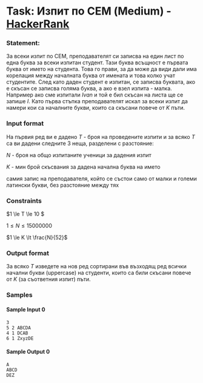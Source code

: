 # Task: Изпит по СЕМ (Medium) - [HackerRank](<https://www.hackerrank.com/contests/sda-hw-1-2023/challenges/challenge-4220>)


### Statement:

За всеки изпит по СЕМ, преподавателят си записва на един лист по една буква за всеки изпитан студент. Тази буква всъщност е първата буква от името на студента. Това го прави, за да може да види дали има корелация между началната буква от имената и това колко учат студентите. След като даден студент е изпитан, се записва буквата, ако е скъсан се записва голяма буква, а ако е взел изпита - малка. Например ако сме изпитали $Ivan$ и той е бил скъсан на листа ще се запише $I$. Като първа стъпка преподавателят искал за всеки изпит да намери кои са началните букви, които са скъсани повече от $K$ пъти.


### Input format

На първия ред ви е дадено $T$ - броя на проведените изпити и за всяко $T$ са ви дадени следните 3 неща, разделени с разстояние:

$N$ - броя на общо изпитаните ученици за дадения изпит

$K$ - мин брой скъсвания за дадена начална буква на името

самия запис на преподавателя, който се състои само от малки и големи латински букви, без разстояние между тях


### Constraints


$1 \le T \le 10 $

$1 \le N \le 15000000$

$1 \le K \lt \frac{N}{52}$


### Output format

За всяко $T$ изведете на нов ред сортирани във възходящ ред всички начални букви (uppercase) на студенти, които са били скъсани повече от $K$ (за съответния изпит) пъти.


### Samples


#### Sample Input 0
```
3
5 2 ABCDA
4 1 DCAB
6 1 ZxyzDE
```

#### Sample Output 0
```
A
ABCD
DEZ
```
